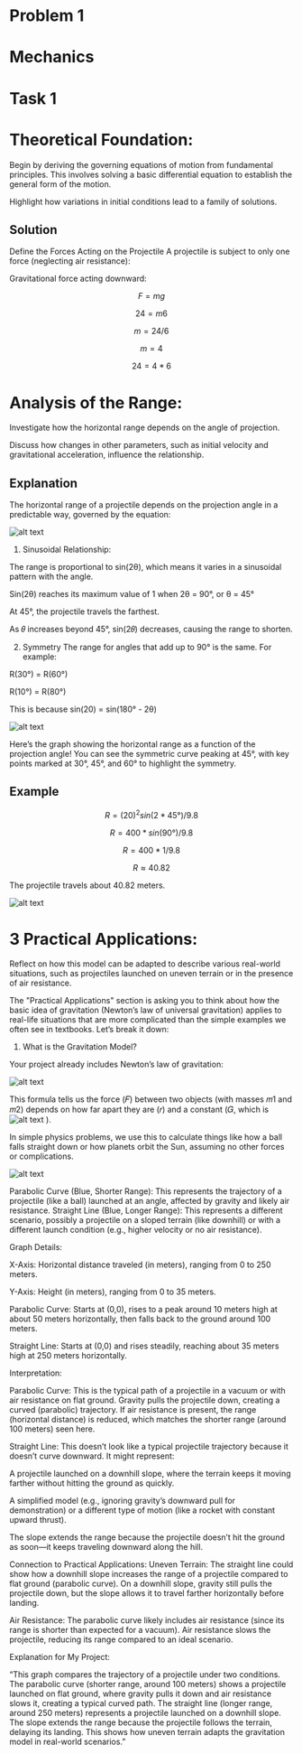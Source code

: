 # Problem 1

# Mechanics

# Task 1
# Theoretical Foundation:

Begin by deriving the governing equations of motion from fundamental principles. This involves solving a basic differential equation to establish the general form of the motion.

Highlight how variations in initial conditions lead to a family of solutions.

## Solution
Define the Forces Acting on the Projectile
A projectile is subject to only one force (neglecting air resistance):

Gravitational force acting downward:

$$
F=mg
$$

$$
24=m6
$$

$$
m=24/6
$$

$$
m=4
$$

$$
24=4*6
$$



# Analysis of the Range:
Investigate how the horizontal range depends on the angle of projection.

Discuss how changes in other parameters, such as initial velocity and gravitational acceleration, influence the relationship.

## Explanation
The horizontal range of a projectile depends on the projection angle in a predictable way, governed by the equation:

![alt text](<Screenshot 2025-03-13 092850.png>)

1. Sinusoidal Relationship:

The range is proportional to sin(2θ), which means it varies in a sinusoidal pattern with the angle.

Sin(2θ) reaches its maximum value of 1 when 2θ = 90°, or θ = 45°

At 45°, the projectile travels the farthest.

As 𝜃 increases beyond 45°, sin(2𝜃) decreases, causing the range to shorten.

2. Symmetry
The range for angles that add up to 90° is the same. For example:

R(30°) = R(60°)

R(10°) = R(80°)

This is because sin(20) = sin(180° - 2θ)

![alt text](image.png)

Here’s the graph showing the horizontal range as a function of the projection angle! You can see the symmetric curve peaking at 45°, with key points marked at 30°, 45°, and 60° to highlight the symmetry.


## Example

$$
R=(20)^2sin(2*45°) / 9.8
$$

$$
R=400 * sin(90°) / 9.8
$$

$$
R=400 * 1 / 9.8
$$

$$
R≈40.82
$$

The projectile travels about 40.82 meters.

![alt text](image-1.png)


# 3 Practical Applications:
Reflect on how this model can be adapted to describe various real-world situations, such as projectiles launched on uneven terrain or in the presence of air resistance.


The "Practical Applications" section is asking you to think about how the basic idea of gravitation (Newton’s law of universal gravitation) applies to real-life situations that are more complicated than the simple examples we often see in textbooks. Let’s break it down:

1. What is the Gravitation Model?

Your project already includes Newton’s law of gravitation: 

![alt text](image-2.png)

This formula tells us the force (𝐹) between two objects (with masses 𝑚1 and 𝑚2) depends on how far apart they are (𝑟) and a constant (𝐺, which is ![alt text](image-3.png) ).

In simple physics problems, we use this to calculate things like how a ball falls straight down or how planets orbit the Sun, assuming no other forces or complications.

![alt text](image-4.png)

Parabolic Curve (Blue, Shorter Range): This represents the trajectory of a projectile (like a ball) launched at an angle, affected by gravity and likely air resistance.
Straight Line (Blue, Longer Range): This represents a different scenario, possibly a projectile on a sloped terrain (like downhill) or with a different launch condition (e.g., higher velocity or no air resistance).


Graph Details:


X-Axis: Horizontal distance traveled (in meters), ranging from 0 to 250 meters.


Y-Axis: Height (in meters), ranging from 0 to 35 meters.


Parabolic Curve: Starts at (0,0), rises to a peak around 10 meters high at about 50 meters horizontally, then falls back to the ground around 100 meters.


Straight Line: Starts at (0,0) and rises steadily, reaching about 35 meters high at 250 meters horizontally.


Interpretation:

Parabolic Curve: This is the typical path of a projectile in a vacuum or with air resistance on flat ground. Gravity pulls the projectile down, creating a curved (parabolic) trajectory. If air resistance is present, the range (horizontal distance) is reduced, which matches the shorter range (around 100 meters) seen here.


Straight Line: This doesn’t look like a typical projectile trajectory because it doesn’t curve downward. It might represent:


A projectile launched on a downhill slope, where the terrain keeps it moving farther without hitting the ground as quickly.


A simplified model (e.g., ignoring gravity’s downward pull for demonstration) or a different type of motion (like a rocket with constant upward thrust).

The slope extends the range because the projectile doesn’t hit the ground as soon—it keeps traveling downward along the hill.


Connection to Practical Applications:
Uneven Terrain: The straight line could show how a downhill slope increases the range of a projectile compared to flat ground (parabolic curve). On a downhill slope, gravity still pulls the projectile down, but the slope allows it to travel farther horizontally before landing.


Air Resistance: The parabolic curve likely includes air resistance (since its range is shorter than expected for a vacuum). Air resistance slows the projectile, reducing its range compared to an ideal scenario.


Explanation for My Project:


“This graph compares the trajectory of a projectile under two conditions. The parabolic curve (shorter range, around 100 meters) shows a projectile launched on flat ground, where gravity pulls it down and air resistance slows it, creating a typical curved path. The straight line (longer range, around 250 meters) represents a projectile launched on a downhill slope. The slope extends the range because the projectile follows the terrain, delaying its landing. This shows how uneven terrain adapts the gravitation model in real-world scenarios.”


